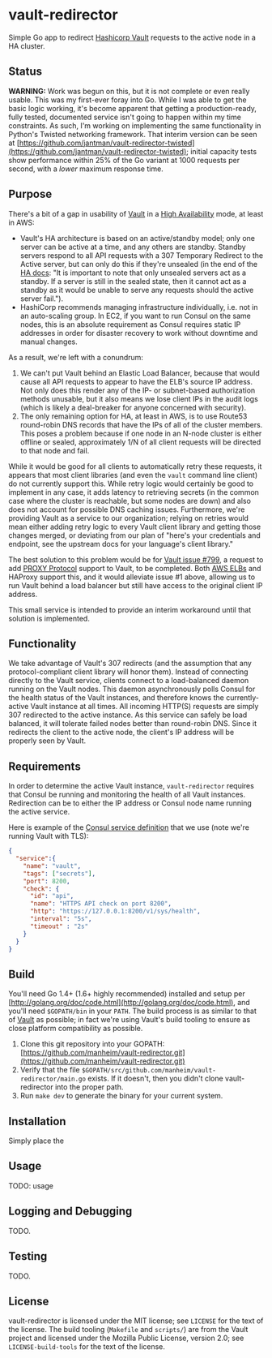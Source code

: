# vault-redirector

Simple Go app to redirect [Hashicorp Vault](https://www.vaultproject.io/) requests to the active node in a HA cluster.

## Status

__WARNING:__ Work was begun on this, but it is not complete or even really usable. This was my first-ever foray into Go. While I was able to get the basic logic working, it's become apparent that getting a production-ready, fully tested, documented service isn't going to happen within my time constraints. As such, I'm working on implementing the same functionality in Python's Twisted networking framework. That interim version can be seen at [https://github.com/jantman/vault-redirector-twisted](https://github.com/jantman/vault-redirector-twisted); initial capacity tests show performance within 25% of the Go variant at 1000 requests per second, with a _lower_ maximum response time.

## Purpose

There's a bit of a gap in usability of [Vault](https://www.vaultproject.io/) in a [High Availability](https://www.vaultproject.io/docs/concepts/ha.html) mode, at least in AWS:

* Vault's HA architecture is based on an active/standby model; only one server can be active at a time, and any others are standby. Standby servers respond to all API requests with a 307 Temporary Redirect to the Active server, but can only do this if they're unsealed (in the end of the [HA docs](https://www.vaultproject.io/docs/internals/high-availability.html): "It is important to note that only unsealed servers act as a standby. If a server is still in the sealed state, then it cannot act as a standby as it would be unable to serve any requests should the active server fail.").
* HashiCorp recommends managing infrastructure individually, i.e. not in an auto-scaling group. In EC2, if you want to run Consul on the same nodes, this is an absolute requirement as Consul requires static IP addresses in order for disaster recovery to work without downtime and manual changes.

As a result, we're left with a conundrum:

1. We can't put Vault behind an Elastic Load Balancer, because that would cause all API requests to appear to have the ELB's source IP address. Not only does this render any of the IP- or subnet-based authorization methods unusable, but it also means we lose client IPs in the audit logs (which is likely a deal-breaker for anyone concerned with security).
2. The only remaining option for HA, at least in AWS, is to use Route53 round-robin DNS records that have the IPs of all of the cluster members. This poses a problem because if one node in an N-node cluster is either offline or sealed, approximately 1/N of all client requests will be directed to that node and fail.

While it would be good for all clients to automatically retry these requests, it appears that most client libraries (and even the ``vault`` command line client) do not currently support this. While retry logic would certainly be good to implement in any case, it adds latency to retrieving secrets (in the common case where the cluster is reachable, but some nodes are down) and also does not account for possible DNS caching issues. Furthermore, we're providing Vault as a service to our organization; relying on retries would mean either adding retry logic to every Vault client library and getting those changes merged, or deviating from our plan of "here's your credentials and endpoint, see the upstream docs for your language's client library."

The best solution to this problem would be for [Vault issue #799](https://github.com/hashicorp/vault/issues/799), a request to add [PROXY Protocol](http://www.haproxy.org/download/1.5/doc/proxy-protocol.txt) support to Vault, to be completed. Both [AWS ELBs](http://docs.aws.amazon.com/ElasticLoadBalancing/latest/DeveloperGuide/enable-proxy-protocol.html) and HAProxy support this, and it would alleviate issue #1 above, allowing us to run Vault behind a load balancer but still have access to the original client IP address.

This small service is intended to provide an interim workaround until that solution is implemented.

## Functionality

We take advantage of Vault's 307 redirects (and the assumption that any protocol-compliant client library will honor them). Instead of connecting directly to the Vault service, clients connect to a load-balanced daemon running on the Vault nodes. This daemon asynchronously polls Consul for the health status of the Vault instances, and therefore knows the currently-active Vault instance at all times. All incoming HTTP(S) requests are simply 307 redirected to the active instance. As this service can safely be load balanced, it will tolerate failed nodes better than round-robin DNS. Since it redirects the client to the active node, the client's IP address will be properly seen by Vault.

## Requirements

In order to determine the active Vault instance, ``vault-redirector`` requires that Consul be running and monitoring the health of all Vault instances. Redirection can be to either the IP address or Consul node name running the active service.

Here is example of the [Consul service definition](https://www.consul.io/docs/agent/services.html) that we use (note we're running Vault with TLS):

```json
{
  "service":{
    "name": "vault",
    "tags": ["secrets"],
    "port": 8200,
    "check": {
      "id": "api",
      "name": "HTTPS API check on port 8200",
      "http": "https://127.0.0.1:8200/v1/sys/health",
      "interval": "5s",
      "timeout" : "2s"
    }
  }
}
```

## Build

You'll need Go 1.4+ (1.6+ highly recommended) installed and setup per [http://golang.org/doc/code.html](http://golang.org/doc/code.html), and you'll need ``$GOPATH/bin`` in your ``PATH``. The build process is as similar to that of [Vault](https://www.vaultproject.io/docs/install/install.html) as possible; in fact we're using Vault's build tooling to ensure as close platform compatibility as possible.

1. Clone this git repository into your GOPATH: [https://github.com/manheim/vault-redirector.git](https://github.com/manheim/vault-redirector.git)
2. Verify that the file ``$GOPATH/src/github.com/manheim/vault-redirector/main.go`` exists. If it doesn't, then you didn't clone vault-redirector into the proper path.
3. Run ``make dev`` to generate the binary for your current system.

## Installation

Simply place the

## Usage

TODO: usage

## Logging and Debugging

TODO.

## Testing

TODO.

## License

vault-redirector is licensed under the MIT license; see ``LICENSE`` for the text of the license. The build tooling (``Makefile`` and ``scripts/``) are from the Vault project and licensed under the Mozilla Public License, version 2.0; see ``LICENSE-build-tools`` for the text of the license.
